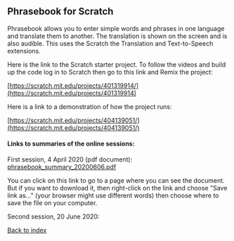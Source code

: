 ## Phrasebook for Scratch

Phrasebook allows you to enter simple words and phrases in one language and translate them to another. The translation is shown on the screen and is also audible. This uses the Scratch the Translation and Text-to-Speech extensions.

Here is the link to the Scratch starter project. To follow the videos and build up the code log in to Scratch then go to this link and Remix the project:

[https://scratch.mit.edu/projects/401319914/](https://scratch.mit.edu/projects/401319914)

Here is a link to a demonstration of how the project runs:

[https://scratch.mit.edu/projects/404139051/](https://scratch.mit.edu/projects/404139051/)


#### Links to summaries of the online sessions:

First session, 4 April 2020 (pdf document):
[phrasebook_summary_20200606.pdf](phrasebook_summary_20200606.pdf)

You can click on this link to go to a page where you can see the document. But if you want to download it, then right-click on the link and choose "Save link as..." (your browser might use different words) then choose where to save the file on your computer.


Second session, 20 June 2020:
[]()



[Back to index](README.md)

